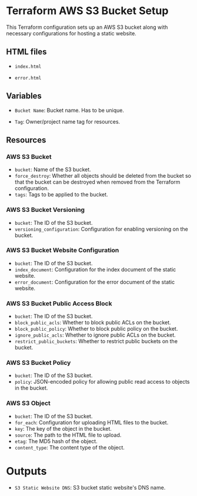 # Terraform AWS S3 Bucket Setup

This Terraform configuration sets up an AWS S3 bucket along with necessary configurations for hosting a static website.

## HTML files

- `index.html`

- `error.html`

## Variables

- `Bucket Name`: Bucket name. Has to be unique.

- `Tag`: Owner/project name tag for resources.

## Resources

### AWS S3 Bucket

- `bucket`: Name of the S3 bucket.
- `force_destroy`: Whether all objects should be deleted from the bucket so that the bucket can be destroyed when removed from the Terraform configuration.
- `tags`: Tags to be applied to the bucket.

### AWS S3 Bucket Versioning

- `bucket`: The ID of the S3 bucket.
- `versioning_configuration`: Configuration for enabling versioning on the bucket.

### AWS S3 Bucket Website Configuration

- `bucket`: The ID of the S3 bucket.
- `index_document`: Configuration for the index document of the static website.
- `error_document`: Configuration for the error document of the static website.

### AWS S3 Bucket Public Access Block

- `bucket`: The ID of the S3 bucket.
- `block_public_acls`: Whether to block public ACLs on the bucket.
- `block_public_policy`: Whether to block public policy on the bucket.
- `ignore_public_acls`: Whether to ignore public ACLs on the bucket.
- `restrict_public_buckets`: Whether to restrict public buckets on the bucket.

### AWS S3 Bucket Policy

- `bucket`: The ID of the S3 bucket.
- `policy`: JSON-encoded policy for allowing public read access to objects in the bucket.

### AWS S3 Object

- `bucket`: The ID of the S3 bucket.
- `for_each`: Configuration for uploading HTML files to the bucket.
- `key`: The key of the object in the bucket.
- `source`: The path to the HTML file to upload.
- `etag`: The MD5 hash of the object.
- `content_type`: The content type of the object.

# Outputs

- `S3 Static Website DNS`: S3 bucket static website's DNS name.



